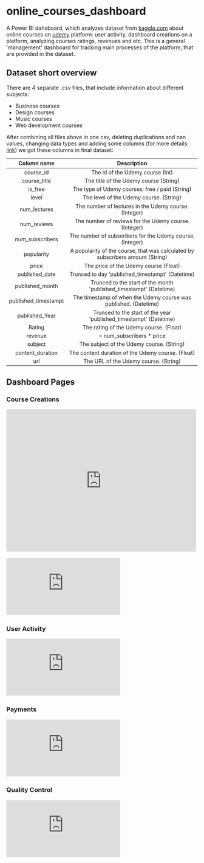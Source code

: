 # online_courses_dashboard
A Power BI dahsboard, which analyzes dataset from <a href="https://www.kaggle.com/datasets/thedevastator/udemy-courses-revenue-generation-and-course-anal" target="_blank">kaggle.com</a> about online courses on <a href="https://www.udemy.com/" target="_blank">udemy</a> platform: user activity, dashboard creations on a platform, analyzing courses ratings, revenues and etc. This is a general 'management' dashboard for tracking main processes of the platform, that are provided in the dataset.

## Dataset short overview

There are 4 separate .csv files, that include information about different subjects:
 - Business courses
 - Design courses
 - Music courses
 - Web development courses

After combining all files above in one csv, deleting duplications and nan values, changing data types and adding some columns (for more details: <a href="https://github.com/IlyaLoladze/online_courses_dashboard/blob/main/data_preprocessing/courses_dash_preprocessing.ipynb" target="_blank">link</a>) we got these columns in final dataset:

| Column name | Description   |
| :---:       | :---:         |
| course_id | The id of the Udemy course (Int) |
| course_title | The title of the Udemy course (String) |
| is_free | The type of Udemy courses: free / paid (String) |
| level | The level of the Udemy course. (String) |
| num_lectures | The number of lectures in the Udemy course. (Integer) |
| num_reviews | The number of reviews for the Udemy course. (Integer) |
| num_subscribers | The number of subscribers for the Udemy course. (Integer) |
| popularity | A popularity of the course, that was calculated by subscribers amount (String) |
| price | The price of the Udemy course (Float) |
| published_date | Trunced to day 'published_timestampt' (Datetime) |
| published_month | Trunced to the start of the month 'published_timestampt' (Datetime) |
| published_timestampt | The timestamp of when the Udemy course was published. (Datetime) |
| published_Year | Trunced to the start of the year 'published_timestampt' (Datetime) |
| Rating | The rating of the Udemy course. (Float) |
| revenue | = num_subscribers * price |
| subject | The subject of the Udemy course. (String) |
| content_duration | The content duration of the Udemy course. (Float) |
| url | The URL of the Udemy course. (String) |

## Dashboard Pages

### Course Creations

<embed src="https://github.com/IlyaLoladze/online_courses_dashboard/blob/main/dashboard/Page%20Course%20Creations.pdf" width="500" height="375">

![](https://github.com/IlyaLoladze/online_courses_dashboard/blob/main/dashboard/Page%20Course%20Creations.pdf)

### User Activity

![](https://github.com/IlyaLoladze/online_courses_dashboard/blob/main/dashboard/Page%20Course%20Creations.pdf)

### Payments

![](https://github.com/IlyaLoladze/online_courses_dashboard/blob/main/dashboard/Page%20Payments.pdf)

### Quality Control

![](https://github.com/IlyaLoladze/online_courses_dashboard/blob/main/dashboard/Page%20Quality%20Control.pdf)


